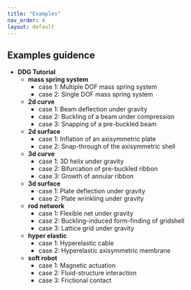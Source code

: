 ```yaml
---
title: "Examples"
nav_order: 4
layout: default
---
```



## Examples guidence

- **DDG Tutorial**
  - **mass spring system**
    - case 1: Multiple DOF mass spring system
    - case 2: Single DOF mass spring system
  - **2d curve**
    - case 1: Beam deflection under gravity
    - case 2: Buckling of a beam under compression
    - case 3: Snapping of a pre-buckled beam
  - **2d surface**
    - case 1: Inflation of an axisymmetric plate
    - case 2: Snap-through of the axisymmetric shell
  - **3d curve**
    - case 1: 3D helix under gravity
    - case 2: Bifurcation of pre-buckled ribbon
    - case 3: Growth of annular ribbon
  - **3d surface**
    - case 1: Plate deflection under gravity
    - case 2: Plate wrinkling under gravity
  - **rod network**
    - case 1: Flexible net under gravity
    - case 2: Buckling-induced form-finding of gridshell
    - case 3: Lattice grid under gravity
  - **hyper elastic**
    - case 1: Hyperelastic cable
    - case 2: Hyperelastic axisymmetric membrane
  - **soft robot**
    - case 1: Magnetic actuation
    - case 2: Fluid-structure interaction
    - case 3: Frictional contact
